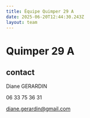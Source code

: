```yaml
---
title: Équipe Quimper 29 A
date: 2025-06-20T12:44:30.243Z
layout: team
---
```


# Quimper 29 A



## contact 

Diane GERARDIN

06 33 75 36 31

diane.gerardin@gmail.com

